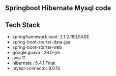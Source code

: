 ## Springboot Hibernate Mysql code
## Tech Stack
- springframework.boot: 2.1.2.RELEASE
- spring-boot-starter-data-jpa
- spring-boot-starter-web
- google.guava : 29.0-jre
- java 11
- hibernate : 5.4.1.Final
- mysql-connector:8.0.16
